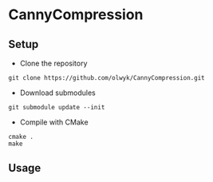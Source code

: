 # CannyCompression

## Setup
- Clone the repository
```
git clone https://github.com/olwyk/CannyCompression.git
```
- Download submodules
```
git submodule update --init
```
- Compile with CMake
```
cmake .
make
```

## Usage
